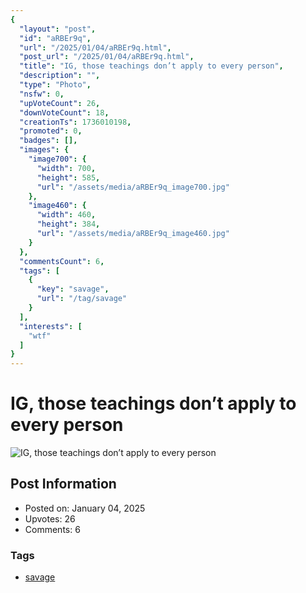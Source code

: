 ```yaml
---
{
  "layout": "post",
  "id": "aRBEr9q",
  "url": "/2025/01/04/aRBEr9q.html",
  "post_url": "/2025/01/04/aRBEr9q.html",
  "title": "IG, those teachings don’t apply to every person",
  "description": "",
  "type": "Photo",
  "nsfw": 0,
  "upVoteCount": 26,
  "downVoteCount": 18,
  "creationTs": 1736010198,
  "promoted": 0,
  "badges": [],
  "images": {
    "image700": {
      "width": 700,
      "height": 585,
      "url": "/assets/media/aRBEr9q_image700.jpg"
    },
    "image460": {
      "width": 460,
      "height": 384,
      "url": "/assets/media/aRBEr9q_image460.jpg"
    }
  },
  "commentsCount": 6,
  "tags": [
    {
      "key": "savage",
      "url": "/tag/savage"
    }
  ],
  "interests": [
    "wtf"
  ]
}
---
```


# IG, those teachings don’t apply to every person

![IG, those teachings don’t apply to every person](/assets/media/aRBEr9q_image700.jpg)

## Post Information

- Posted on: January 04, 2025
- Upvotes: 26
- Comments: 6

### Tags

- [savage](/tag/savage)
